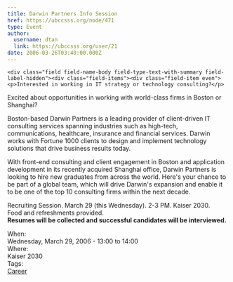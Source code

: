 ```yaml
---
title: Darwin Partners Info Session 
href: https://ubccsss.org/node/471
type: Event
author:
  username: dtan
  link: https://ubccsss.org/user/21
date: 2006-03-26T03:40:00.000Z
---
```



    <div class="field field-name-body field-type-text-with-summary field-label-hidden"><div class="field-items"><div class="field-item even"><p>Interested in working in IT strategy or technology consulting?</p>
<p>Excited about opportunities in working with world-class firms in Boston or Shanghai?</p>
<p>Boston-based Darwin Partners is a leading provider of client-driven IT consulting services spanning industries such as high-tech, communications, healthcare, insurance and financial services. Darwin works with Fortune 1000 clients to design and implement technology solutions that drive business results today.</p>
<p>With front-end consulting and client engagement in Boston and application development in its recently acquired Shanghai office, Darwin Partners is looking to hire new graduates from across the world. Here&apos;s  your chance to be part of a global team, which will drive Darwin&apos;s expansion and enable it to be one of the top 10 consulting firms within the next decade.</p>
<p>Recruiting Session. March 29 (this Wednesday). 2-3 PM. Kaiser 2030.<br>
Food and refreshments provided.<br>
<strong>Resumes will be collected and successful candidates will be interviewed.</strong></p>
</div></div></div><div class="field field-name-field-dates field-type-datetime field-label-above"><div class="field-label">When:&#xA0;</div><div class="field-items"><div class="field-item even"><span class="date-display-single">Wednesday, March 29, 2006 - <span class="date-display-range"><span class="date-display-start">13:00</span> to <span class="date-display-end">14:00</span></span></span></div></div></div><div class="field field-name-field-location field-type-text field-label-above"><div class="field-label">Where:&#xA0;</div><div class="field-items"><div class="field-item even">Kaiser 2030</div></div></div>    <footer>
    <div class="field field-name-field-tags field-type-taxonomy-term-reference field-label-above"><div class="field-label">Tags:&#xA0;</div><div class="field-items"><div class="field-item even"><a href="/career">Career</a></div></div></div>      </footer>
    